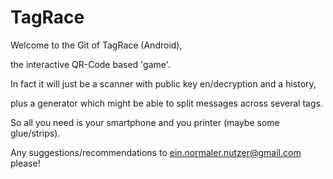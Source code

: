 # TagRace

Welcome to the Git of TagRace (Android),

the interactive QR-Code based 'game'.

In fact it will just be a scanner with public key en/decryption and a history,

plus a generator which might be able to split messages across several tags.

So all you need is your smartphone and you printer (maybe some glue/strips).

Any suggestions/recommendations to ein.normaler.nutzer@gmail.com please!
